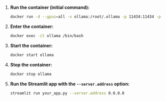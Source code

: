 1. **Run the container (initial command):**
   ```sh
   docker run -d --gpus=all -v ollama:/root/.ollama -p 11434:11434 -p 8501:8501 --name ollama ollama/ollama
   ```

2. **Enter the container:**
   ```sh
   docker exec -it ollama /bin/bash
   ```

3. **Start the container:**
   ```sh
   docker start ollama
   ```

4. **Stop the container:**
   ```sh
   docker stop ollama
   ```

5. **Run the Streamlit app with the `--server.address` option:**
   ```sh
   streamlit run your_app.py --server.address 0.0.0.0
   ```